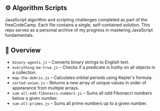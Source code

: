 ## ⚙️ Algorithm Scripts

JavaScript algorithm and scripting challenges completed as part of the freeCodeCamp. Each file contains a single, self-contained solution. This repo serves as a personal archive of my progress in mastering JavaScript fundamentals.

## 📝 Overview

- `binary-agents.js` – Converts binary strings to English text.
- `everything-be-true.js` – Checks if a predicate is truthy on all objects in a collection.
- `map-the-debris.js` – Calculates orbital periods using Kepler's formula.
- `sorted-union.js` – Returns a new array of unique values in order of appearance from multiple arrays.
- `sum-all-odd-fibonacci-numbers.js` – Sums all odd Fibonacci numbers below a given number.
- `sum-all-primes.js` – Sums all prime numbers up to a given number.
